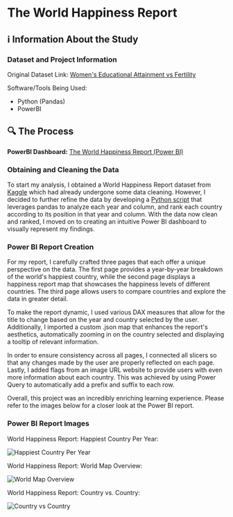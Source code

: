 <h1>The World Happiness Report</h1>

<h2>ℹ️ Information About the Study</h2>
<h3>Dataset and Project Information</h3>

Original Dataset Link: <a href = "https://www.kaggle.com/code/mayzannilarthein44/world-happiness-report-data-cleaning">Women's Educational Attainment vs Fertility</a>

Software/Tools Being Used:
- Python (Pandas)
- PowerBI

<h2>🔍 The Process</h2>
<b>PowerBI Dashboard:</b> <a href="https://app.powerbi.com/view?r=eyJrIjoiNTcyYjY4Y2ItMDgzMS00MjAwLWEyMjYtNzhhYWIzNDdkZjE1IiwidCI6ImU0YTdiMmYwLTRkM2QtNDI0OC05YTdiLWEyNjQ4ZTIzN2MxNSIsImMiOjF9&pageName=ReportSectionc1b182ee40bc969bbaba">The World Happiness Report (Power BI)</a>
<h3>Obtaining and Cleaning the Data</h3>

To start my analysis, I obtained a World Happiness Report dataset from <a href="https://www.kaggle.com/code/mayzannilarthein44/world-happiness-report-data-cleaning">Kaggle</a> which had already undergone some data cleaning. However, I decided to further refine the data by developing a <a href="HappinessReportDataCleaning.py">Python script</a> that leverages pandas to analyze each year and column, and rank each country according to its position in that year and column. With the data now clean and ranked, I moved on to creating an intuitive Power BI dashboard to visually represent my findings.

<h3>Power BI Report Creation</h3>

For my report, I carefully crafted three pages that each offer a unique perspective on the data. The first page provides a year-by-year breakdown of the world's happiest country, while the second page displays a happiness report map that showcases the happiness levels of different countries. The third page allows users to compare countries and explore the data in greater detail.

To make the report dynamic, I used various DAX measures that allow for the title to change based on the year and country selected by the user. Additionally, I imported a custom .json map that enhances the report's aesthetics, automatically zooming in on the country selected and displaying a tooltip of relevant information.

In order to ensure consistency across all pages, I connected all slicers so that any changes made by the user are properly reflected on each page. Lastly, I added flags from an image URL website to provide users with even more information about each country. This was achieved by using Power Query to automatically add a prefix and suffix to each row.

Overall, this project was an incredibly enriching learning experience. Please refer to the images below for a closer look at the Power BI report.

<h3>Power BI Report Images</h3>

World Happiness Report: Happiest Country Per Year:

![Happiest Country Per Year](https://user-images.githubusercontent.com/130507070/235213154-d88a9c24-a7c6-49e3-b454-c5ab8bd95b36.png)

World Happiness Report: World Map Overview:

![World Map Overview](https://user-images.githubusercontent.com/130507070/235213371-ab3b06f3-6fb4-4fc9-b990-1f53353a192e.png)

World Happiness Report: Country vs. Country:

![Country vs  Country](https://user-images.githubusercontent.com/130507070/235213620-ec24152d-1391-45de-8b9a-8c9c287575ff.png)

